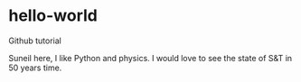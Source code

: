 # hello-world
Github tutorial

Suneil here, I like Python and physics. I would love to see the state of S&T in 50 years time.
